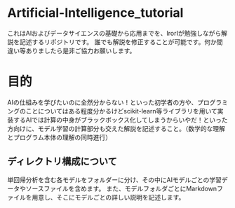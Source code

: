 # Artificial-Intelligence_tutorial
これはAIおよびデータサイエンスの基礎から応用までを、IrorIが勉強しながら解説を記述するリポジトリです。
誰でも解説を修正することが可能です。何か間違い等ありましたら是非ご協力お願いします。

# 目的
AIの仕組みを学びたいのに全然分からない！といった初学者の方や、プログラミングのことについてはある程度分かるけどscikit-learn等ライブラリを用いて実装するAIでは計算の中身がブラックボックス化してしまうからいやだ！といった方向けに、モデル学習の計算部分も交えた解説を記述すること。（数学的な理解とプログラム本体の理解の同時進行）

## ディレクトリ構成について
単回帰分析を含む各モデルをフォルダーに分け、その中にAIモデルごとの学習データやソースファイルを含めます。
また、モデルフォルダごとにMarkdownファイルを用意し、そこにモデルごとの詳しい説明を記述します。
